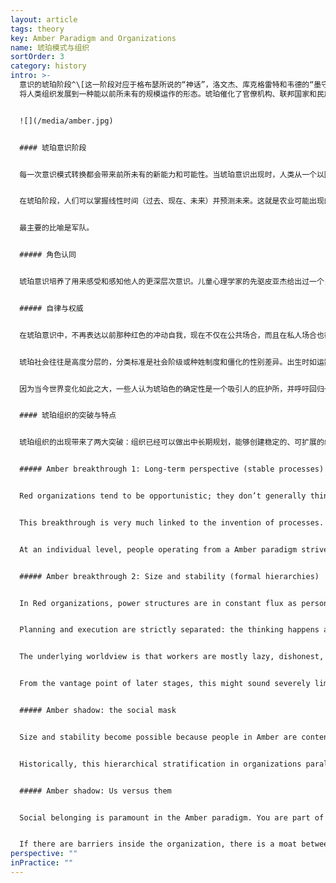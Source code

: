 ```yaml
---
layout: article
tags: theory
key: Amber Paradigm and Organizations
name: 琥珀模式与组织
sortOrder: 3
category: history
intro: >-
  意识的琥珀阶段^\[这一阶段对应于格布瑟所说的“神话”，洛文杰、库克格雷特和韦德的“墨守成规”，格雷夫斯的“DQ”，螺旋动力学派的“蓝色”，克根的“人际关系”，托伯特的“外交官”和“专家”，皮亚杰的“实用操作”以及其他一些人的学说。]
  将人类组织发展到一种能以前所未有的规模运作的形态。琥珀催化了官僚机构、联邦国家和民族国家的形成，其中许多组织已经存在了好几个世纪。琥珀组织力求稳定，其特点是在等级结构中定义有明确的角色和等级。通过指挥和控制来实现领导权，整个组织都需要服从。通过规则和程序来实现稳定和秩序。不鼓励创新，不欢迎竞争。最主要的比喻是军队。但也许最重要的琥珀组织是天主教会。


  ![](/media/amber.jpg)


  #### 琥珀意识阶段


  每一次意识模式转换都会带来前所未有的新能力和可能性。当琥珀意识出现时，人类从一个以园艺为生的部落世界跃升到农业、国家和文明、机构、官僚机制和有组织宗教的时代。根据发展心理学家的说法，当今发达社会的成年人口中有很大一部分依然基于这一范式运作。琥珀色阶段通过牛顿的眼睛感知世界。知晓因果关系。


  在琥珀阶段，人们可以掌握线性时间（过去、现在、未来）并预测未来。这就是农业可能出现的土壤：农业需要自律和远见，从今年的收成中保留种子，以供应明年的粮食。农业所产生的热量过剩可以养活一些新的阶级：统治者、管理者、牧师、战士和工匠；这大约从公元前4000年开始在美索不达米亚，催化了从酋长制到国家和文明的转变。


  最主要的比喻是军队。


  ##### 角色认同


  琥珀意识培养了用来感受和感知他人的更深层次意识。儿童心理学家的先驱皮亚杰给出过一个关于琥珀认知的实验。把一个双色的球放在儿童和成人之间，绿色的一面对着儿童，红色的一面对着成人。在琥珀色阶段之前，孩子还不能从别人的角度看世界，他会声称他和大人都看到了一个绿色的球。在六、七岁左右的时候，一个在滋养意识成长环境中长大的孩子，将学会通过别人的眼睛看世界，并能正确识别成年人看到了球的红色一面。从心理上讲，这个意识飞跃的影响很巨大。我可以认同我的观点和我的角色，并知道这与你的不同。我也能想象别人对我的看法。此时，我的自我和自我价值感在很大程度上是建立在别人观点上的。我会争取得到认可和接受，并在我的社交圈中占据一席之地。在这个阶段，人们已经会内化群体规范，思维的基础取决于一个人是否符合群体规范的外表、行为和相应的思想。红色阶段的二元思维依然健在，但基于个人主义的“按照我的方式，还是你的方式”被基于集体主义的“按照我们的方式，还是他们的方式”所取代。红色的自我中心主义已经让位给琥珀色的种族中心主义。肯·威尔伯这样说：关心和关注从我扩展到了整个团队——但并没有进步太多！如果你是这个团体的一员——是我的神话，我的意识形态的一员——那么你就能“得救”。但是如果你属于不同的文化，不同的群体，不同的神话，不同的上帝，那么你就该死。^\[Ken Wilber, A Brief History of Everything (Boston: Shambhala Publications, 1996), 273.]


  ##### 自律与权威


  在琥珀意识中，不再表达以前那种红色的冲动自我，现在不仅在公共场合，而且在私人场合也都能自律和自制。琥珀社会的基础是一个简单的被集体接受的，按照正确方式做事的道德标准。琥珀色的世界观是静态的：有不变的法律，保障一个公正的世界，事情只有对和错两种可能。做正确的事，你会得到回报，今生或来世。做错事或说错话，你会受到惩罚，甚至会被拒绝——并且可能在以后遭受痛苦。人们内化了规则和道德，所以当误入歧途时会感到内疚和羞耻。这个阶段定义是非的权威，不再（如红色那样）与一个强大的人格联系在一起，而是与一个岗位角色联系在一起；定义权威的是牧师的长袍，与谁穿着它无关。


  琥珀社会往往是高度分层的，分类标准是社会阶级或种姓制度和僵化的性别差异。出生时如运数抽签般决定着你的阶级。从那以后，一切都为你准备好了——你的行为、思想、衣着、饮食和婚姻都与你的种姓一致。


  因为当今世界变化如此之大，一些人认为琥珀色的确定性是一个吸引人的庇护所，并呼吁回归一套固定的道德价值观。从这个角度考虑，就等于无视了传统社会化通过制定严格的社会分层和性别规范，而带来的巨大不平等。至少可以说，在一个琥珀模式的社会里，做一个女人，同性恋者，不合群的人，或者一个自由的思想家，都会是不愉快的。


  #### 琥珀组织的突破与特点


  琥珀组织的出现带来了两大突破：组织已经可以做出中长期规划，能够创建稳定的、可扩展的组织结构。把这两个突破结合起来，就可以让组织取得前所未有的成就，这些都超出了红色组织的想象。历史上，那些建立了灌溉系统、金字塔和中国长城的组织就是琥珀模式。琥珀组织管理着殖民地世界的船只、贸易站和种植园。天主教会就是建立在这种范式之上的——可以说，教会一直是西方世界的决定性组织。工业革命的第一批大公司也在这个模板上运行。琥珀组织今天仍然存在：大多数政府机构、公立学校、宗教机构和军队都基于琥珀原则和实践运作。


  ##### Amber breakthrough 1: Long-term perspective (stable processes)


  Red organizations tend to be opportunistic; they don’t generally think more than a few weeks ahead. Amber organizations can take on long-term projects―constructing cathedrals that might take two centuries to complete or creating networks of colonial trading posts thousands of miles away to facilitate commerce.


  This breakthrough is very much linked to the invention of processes. With processes, we can replicate past experience into the future. Last year’s harvest will be our template for this year’s; next year’s classroom will be run with the same lesson plan as this year’s. With processes, critical knowledge no longer depends on a particular person; it is embedded in the organization and can be transmitted across generations. Any person can be replaced by another that takes over the same role in the process. Even the chief is replaceable, in an orderly succession, and Amber organizations can therefore survive for centuries.


  At an individual level, people operating from a Amber paradigm strive for order and predictability; change is viewed with suspicion. The same holds true for Amber organizations, which are exceptionally well-suited for a stable world where the future can be planned based on past experience. They operate on the hidden assumption that there is one right way of doing things and that the world is (or should be) absolute. What has worked in the past will work in the future. Amber organizations find it hard to accept the need for change. The idea that there is one right way makes them uncomfortable with competition. Historically, they have striven for dominance and monopoly.


  ##### Amber breakthrough 2: Size and stability (formal hierarchies)


  In Red organizations, power structures are in constant flux as personalities jockey for influence. Amber organizations bring stability to power, with formal titles, fixed hierarchies, and organization charts. The overall structure settles into a well defined hierarchy. The plant manager is in charge of the department heads, who in turn oversee unit managers, line managers, foremen, and operators. Personal allegiance to the chief is no longer needed because everyone knows where they fit in the hierarchy. Much larger organizations become possible, spanning not hundreds but thousands of workers, and they can operate across vast distances. Mankind’s first global organizations―from the Catholic Church to the East India Company―were built on a Amber template.


  Planning and execution are strictly separated: the thinking happens at the top, the doing at the bottom. Decisions made at the top get handed down through successive layers of management. Control is maintained through compliance with rules and procedures. Leaders at all levels are given responsibility for compliance and can discipline those found wanting..


  The underlying worldview is that workers are mostly lazy, dishonest, and in need of direction. They must be supervised and told what is expected of them. Participatory management seems foolish from an Amber perspective; management must rely on command and control to achieve results. Jobs at the frontlines are specific and often routine. Innovation, critical thinking, and self-expression are not asked for (and are often discouraged). Information is shared on an as-needed basis. People are effectively interchangeable resources.


  From the vantage point of later stages, this might sound severely limiting. But as a step up from Red, it is major progress. Even people at the bottom of the organization feel that the predictability of routine work is liberating compared to the constant vigilance required in Red organization.. We no longer need to watch out for threats and danger that might come unexpectedly from any direction. We just need to follow the rules.


  ##### Amber shadow: the social mask


  Size and stability become possible because people in Amber are content to stay in their place in return for safety and predictability. People operating from this stage closely identify with their role and position. Amber organizations have invented and generalized the use of titles, ranks, and uniforms to bolster role identification. A bishop’s robe signals that inside is no mere priest. A general’s uniform can hardly be confused with a lieutenant’s or a private’s, even from far away. In factories, the owner, the engineer, the accountant, the foreman, and the machine operator tend to dress differently, even to this day. When we put on our ‘uniform’, we also put on a distinct identity, a social mask. We internalize behaviors that are expected of people with our rank and in our line of work. As a worker, it’s not only that I wear a different clothes to the engineer. I eat in the workers’ mess; he eats in the factory restaurant. And in these places, the subjects of conversation, the jokes, and the type of self-disclosure are vastly different. Social stability comes at the price of wearing a mask, of learning to distance ourselves from our unique nature, from our personal desires, needs, and feelings; instead, we embrace a socially acceptable self.


  Historically, this hierarchical stratification in organizations paralleled social stratification: The roles you could aspire to depended on your families position in society. It was often very difficult to ‘break the mold’. Fortunately, that rigid social stratification has disappeared in modern societies. Today’s Amber organizations still tend to reinforce hierarchy, albeit in more subtle ways. Promotion is often based on experience and service and sometimes the most qualified do not get the job because they haven’t ticked all the right boxes.


  ##### Amber shadow: Us versus them


  Social belonging is paramount in the Amber paradigm. You are part of the group, or you are not―it is “us” versus “them.” This dividing line can be found throughout Amber organizations―nurses versus doctors versus administrators, line versus staff, frontline versus headquarters etc. Amber organizations have definitive silos, and groups eye each other with suspicion across them. Co-operation and trust is enabled through procedures and rules that people have to abide by.


  If there are barriers inside the organization, there is a moat between the organization and the outside world. Amber organizations try wherever possible to be self-contained and autonomous. Early car factories had their own rubber plantations and steel mills, operated their own bakeries, and provided social housing. Employees also “belong” to the organization: employment is assumed to be lifelong, and much of people’s social life revolves around the organization. The possibility of dismissal therefore carries a double threat: employees risk losing both the identity the work gives them as well as the social fabric they are embedded in. Someone who decides to leave the organization is often met with bewilderment, if not accused of betrayal. Many of today’s Amber organizations still have lifetime employment as an underlying norm. For those who decide to leave, the process is often painful―akin to shedding an old life and having to reinvent a new one.
perspective: ""
inPractice: ""
---
```

